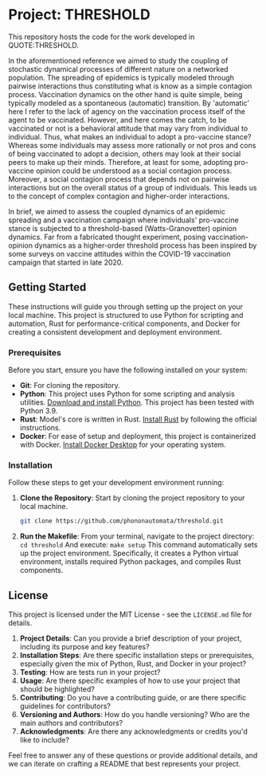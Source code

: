 
# Project: THRESHOLD

This repository hosts the code for the work developed in QUOTE:THRESHOLD.

In the aforementioned reference we aimed to study the coupling of stochastic dynamical processes of different nature on a networked population. The spreading of epidemics is typically modeled through pairwise interactions thus constituting what is know as a simple contagion process. Vaccination dynamics on the other hand is quite simple, being typically modeled as a spontaneous (automatic) transition. By 'automatic' here I refer to the lack of agency on the vaccination process itself of the agent to be vaccinated. However, and here comes the catch, to be vaccinated or not is a behavioral attitude that may vary from individual to individual. Thus, what makes an individual to adopt a pro-vaccine stance? Whereas some individuals may assess more rationally or not pros and cons of being vaccinated to adopt a decision, others may look at their social peers to make up their minds. Therefore, at least for some, adopting pro-vaccine opinion could be understood as a social contagion process. Moreover, a social contagion process that depends not on pairwise interactions but on the overall status of a group of individuals. This leads us to the concept of complex contagion and higher-order interactions.

In brief, we aimed to assess the coupled dynamics of an epidemic spreading and a vaccination campaign where individuals' pro-vaccine stance is subjected to a threshold-based (Watts-Granovetter) opinion dynamics. Far from a fabricated thought experiment, posing vaccination-opinion dynamics as a higher-order threshold process has been inspired by some surveys on vaccine attitudes within the COVID-19 vaccination campaign that started in late 2020.

## Getting Started

These instructions will guide you through setting up the project on your local machine. This project is structured to use Python for scripting and automation, Rust for performance-critical components, and Docker for creating a consistent development and deployment environment.

### Prerequisites

Before you start, ensure you have the following installed on your system:

- **Git**: For cloning the repository.
- **Python**: This project uses Python for some scripting and analysis utilities. [Download and install Python](https://www.python.org/downloads/). This project has been tested with Python 3.9.
- **Rust**: Model's core is written in Rust. [Install Rust](https://www.rust-lang.org/tools/install) by following the official instructions.
- **Docker**: For ease of setup and deployment, this project is containerized with Docker. [Install Docker Desktop](https://docs.docker.com/desktop/) for your operating system.

### Installation

Follow these steps to get your development environment running:

1. **Clone the Repository**:
   Start by cloning the project repository to your local machine.
   ```bash
   git clone https://github.com/phononautomata/threshold.git

2. **Run the Makefile**:
   From your terminal, navigate to the project directory:
   ```cd threshold```
   And execute:
   ```make setup```
   This command automatically sets up the project environment. Specifically, it creates a Python virtual environment, installs required Python packages, and compiles Rust components.




## License
This project is licensed under the MIT License - see the `LICENSE.md` file for details.
 
   
  



1. **Project Details**: Can you provide a brief description of your project, including its purpose and key features?
2. **Installation Steps**: Are there specific installation steps or prerequisites, especially given the mix of Python, Rust, and Docker in your project?
3. **Testing**: How are tests run in your project?
4. **Usage**: Are there specific examples of how to use your project that should be highlighted?
5. **Contributing**: Do you have a contributing guide, or are there specific guidelines for contributors?
6. **Versioning and Authors**: How do you handle versioning? Who are the main authors and contributors?
7. **Acknowledgments**: Are there any acknowledgments or credits you'd like to include?

Feel free to answer any of these questions or provide additional details, and we can iterate on crafting a README that best represents your project.

